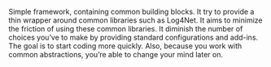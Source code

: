 Simple framework, containing common building blocks.
It try to provide a thin wrapper around common libraries such as Log4Net.  It aims to minimize the friction of using these common libraries.  It diminish the number of choices you’ve to make by providing standard configurations and add-ins.  The goal is to start coding more quickly.   Also, because you work with common abstractions, you’re able to change your mind later on.



